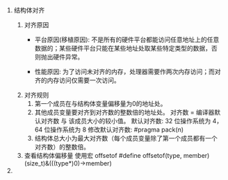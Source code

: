 1. 结构体对齐
    1) 对齐原因
        - 平台原因(移植原因):
        不是所有的硬件平台都能访问任意地址上的任意数据的；某些硬件平台只能在某些地址处取某些特定类型的数据，否则抛出硬件异常。

        - 性能原因: 为了访问未对齐的内存，处理器需要作两次内存访问；而对齐的内存访问仅需要一次访问。
    2) 对齐规则      
        1. 第一个成员在与结构体变量偏移量为0的地址处。
        2. 其他成员变量要对齐到对齐数的整数倍的地址处。
            对齐数 = 编译器默认对齐数 与 该成员大小的较小值。
            默认对齐数: 32 位操作系统为 4，64 位操作系统为 8
            修改默认对齐数: #pragma pack(n)
        3. 结构体总大小为最大对齐数（每个成员变量除了第一个成员都有一个对齐数）的整数倍。
    3) 查看结构体偏移量
        使用宏 offsetof
        #define offsetof(type, member) (size_t)&(((type*)0)->member)

2.  
